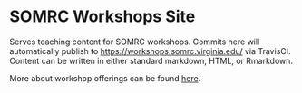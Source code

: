 # SOMRC Workshops Site

Serves teaching content for SOMRC workshops. Commits here will automatically publish to https://workshops.somrc.virginia.edu/ via TravisCI.
Content can be written in either standard markdown, HTML, or Rmarkdown.

More about workshop offerings can be found [here](https://education.cadre.virginia.edu/).
